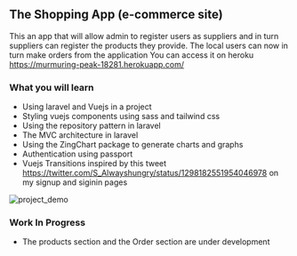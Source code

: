 ## The Shopping App (e-commerce site)
This an app that will allow admin to register users as suppliers and in turn suppliers can register the products they provide.
The local users can now in turn make orders from the application
You can access it on heroku https://murmuring-peak-18281.herokuapp.com/

### What you will learn
- Using laravel and Vuejs in a project
- Styling vuejs components using sass and tailwind css
- Using the repository pattern in laravel
- The MVC architecture in laravel
- Using the ZingChart package to generate charts and graphs
- Authentication using passport
- Vuejs Transitions inspired by this tweet https://twitter.com/S_Alwayshungry/status/1298182551954046978 on my signup and siginin pages

![project_demo](https://user-images.githubusercontent.com/34396651/117752037-c6436280-b21e-11eb-8693-13487963cb09.gif)

### Work In Progress
- The products section and the Order section are under development
